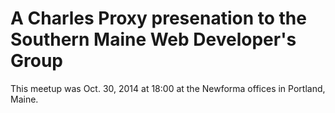 # A Charles Proxy presenation to the Southern Maine Web Developer's Group

This meetup was Oct. 30, 2014 at 18:00 at the Newforma offices in Portland, Maine.
